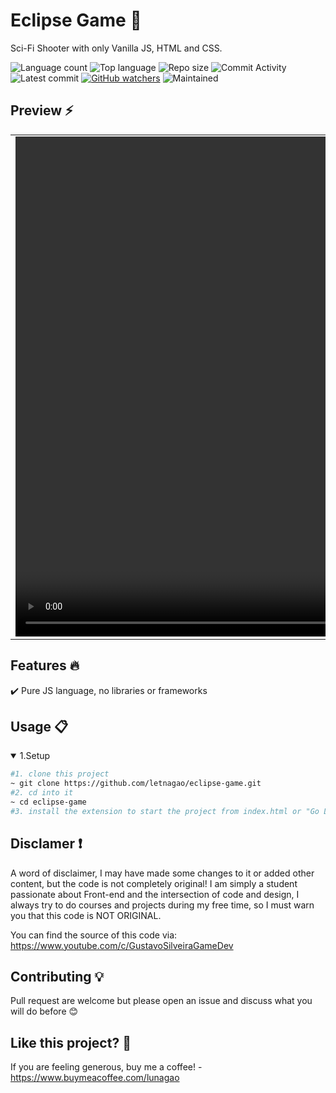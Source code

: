 # Eclipse Game 🎯

Sci-Fi Shooter with only Vanilla JS, HTML and CSS.

![Language count](https://img.shields.io/github/languages/count/letnagao/eclipse-game?color=green)
![Top language](https://img.shields.io/github/languages/top/letnagao/eclipse-game?color=ff69b4)
![Repo size](https://img.shields.io/github/repo-size/letnagao/eclipse-game?color=yellow)
![Commit Activity](https://img.shields.io/github/commit-activity/y/letnagao/eclipse-game?color=blue)
![Latest commit](https://img.shields.io/github/last-commit/letnagao/eclipse-game?color=red)
[![GitHub watchers](https://img.shields.io/github/watchers/letnagao/eclipse-game?logo=GitHub)](https://github.com/letnagao/eclipse-game/watchers)
![Maintained](https://img.shields.io/maintenance/yes/9999)

</ul><h2> Preview ⚡️</h2>
<table align="center">
  <tr>
    <td><video src="https://user-images.githubusercontent.com/99754900/184277043-6ce288b3-5d92-4698-ac1c-9f59b3e50a3f.mp4" width=1280 height=800></td>
  </tr>
</table>

## Features 🔥
✔️ Pure JS language, no libraries or frameworks <br />

## Usage 📋
<details open>
<summary>1.Setup</summary>

```bash
#1. clone this project
~ git clone https://github.com/letnagao/eclipse-game.git
#2. cd into it
~ cd eclipse-game
#3. install the extension to start the project from index.html or "Go Live" extension
```

</details>

## Disclamer ❗️
A word of disclaimer, I may have made some changes to it or added other content, but the code is not completely original!
I am simply a student passionate about Front-end and the intersection of code and design, I always try to do courses and projects during my free time, so I must warn you that this code is NOT ORIGINAL.

You can find the source of this code via: https://www.youtube.com/c/GustavoSilveiraGameDev

## Contributing 💡
Pull request are welcome but please open an issue and discuss what you will do before 😊

## Like this project? 💖

If you are feeling generous, buy me a coffee! - https://www.buymeacoffee.com/lunagao
